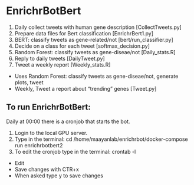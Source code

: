 # EnrichrBotBert
1. Daily collect tweets with human gene description [CollectTweets.py]
2. Prepare data files for Bert classification [EnrichrBert1.py]
3. BERT: classify tweets as gene-related/not [bert/run_classifier.py]
4. Decide on a class for each tweet [softmax_decision.py]
5. Random Forest: classify tweets as gene-diseae/not [Daily_stats.R]
6. Reply to daily tweets [DailyTweet.py]
7. Tweet a weekly report [Weekly_stats.R]
  * Uses Random Forest: classify tweets as gene-diseae/not, generate plots, tweet
  * Weekly, Tweet a report about “trending” genes [Tweet.py]
  
  ## To run EnrichrBotBert:
  
  Daily at 00:00 there is a cronjob that starts the bot.
  
  1. Login to the local GPU server.
  2. Type in the terminal: cd /home/maayanlab/enrichrbot/docker-compose run enrichrbotbert2
  3. To edit the cronjob type in the terminal: crontab -l
   * Edit 
   * Save changes with CTR+x
   * When asked type y to save changes
  
 
